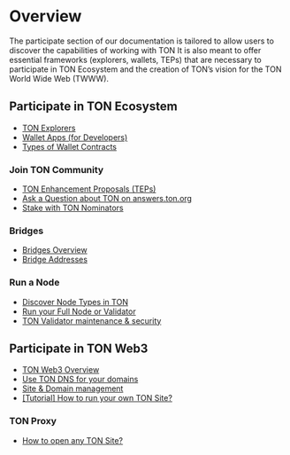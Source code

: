 # Overview

The participate section of our documentation is tailored to allow users to discover the capabilities of working with TON
It is also meant to offer essential frameworks (explorers, wallets, TEPs) that are necessary to participate in TON Ecosystem and the creation of TON’s vision for the TON World Wide Web (TWWW).

## Participate in TON Ecosystem

* [TON Explorers](/participate/explorers)
* [Wallet Apps (for Developers)](/participate/wallets/apps)
* [Types of Wallet Contracts](/participate/wallets/contracts)

### Join TON Community

* [TON Enhancement Proposals (TEPs)](https://github.com/ton-blockchain/TEPs)
* [Ask a Question about TON on answers.ton.org](https://answers.ton.org/)
* [Stake with TON Nominators](/participate/network-maintenance/nominators)

### Bridges

* [Bridges Overview](/participate/crosschain/overview)
* [Bridge Addresses](/participate/crosschain/bridge-addresses)

### Run a Node

* [Discover Node Types in TON](/participate/nodes/node-types)
* [Run your Full Node or Validator](/participate/run-nodes/full-node)
* [TON Validator maintenance & security](/participate/nodes/node-maintenance-and-security)

## Participate in TON Web3

* [TON Web3 Overview](/participate/web3/overview)
* [Use TON DNS for your domains](/participate/web3/dns)
* [Site & Domain management](/participate/web3/site-management)
* [\[Tutorial\] How to run your own TON Site?](/develop/dapps/tutorials/how-to-run-ton-site)

### TON Proxy

* [How to open any TON Site?](/participate/web3/how-to-open-any-ton-site)